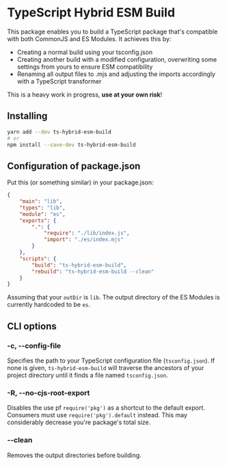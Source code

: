 # TypeScript Hybrid ESM Build

This package enables you to build a TypeScript package that's compatible with both CommonJS and ES Modules. It achieves this by:

- Creating a normal build using your tsconfig.json
- Creating another build with a modified configuration, overwriting some settings from yours to ensure ESM compatibility
- Renaming all output files to .mjs and adjusting the imports accordingly with a TypeScript transformer

This is a heavy work in progress, **use at your own risk**!

## Installing

```sh
yarn add --dev ts-hybrid-esm-build
# or
npm install --save-dev ts-hybrid-esm-build
```

## Configuration of package.json

Put this (or something similar) in your package.json:

```json
{
    "main": "lib",
    "types": "lib",
    "module": "es",
    "exports": {
        ".": {
            "require": "./lib/index.js",
            "import": "./es/index.mjs"
        }
    },
    "scripts": {
        "build": "ts-hybrid-esm-build",
        "rebuild": "ts-hybrid-esm-build --clean"
    }
}
```

Assuming that your `outDir` is `lib`. The output directory of the ES Modules is currently hardcoded to be `es`.

## CLI options

### -c, --config-file

Specifies the path to your TypeScript configuration file (`tsconfig.json`). If none is given, `ts-hybrid-esm-build` will traverse the ancestors of your project directory until it finds a file named `tsconfig.json`.

### -R, --no-cjs-root-export

Disables the use pf `require('pkg')` as a shortcut to the default export. Consumers must use `require('pkg').default` instead.
This may considerably decrease you're package's total size.

### --clean

Removes the output directories before building.
